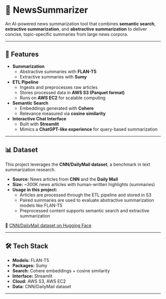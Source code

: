 # 📰 NewsSummarizer  

An AI-powered news summarization tool that combines **semantic search**, **extractive summarization**, and **abstractive summarization** to deliver concise, topic-specific summaries from large news corpora.  

---

## 🚀 Features  

- **Summarization**  
  - Abstractive summaries with **FLAN-T5**  
  - Extractive summaries with **Sumy**  
- **ETL Pipeline**  
  - Ingests and preprocesses raw articles  
  - Stores processed data in **AWS S3 (Parquet format)**  
  - Runs on **AWS EC2** for scalable computing  
- **Semantic Search**  
  - Embeddings generated with **Cohere**  
  - Relevance measured via **cosine similarity**  
- **Interactive Chat Interface**  
  - Built with **Streamlit**  
  - Mimics a **ChatGPT-like experience** for query-based summarization  

---

## 📊 Dataset  

This project leverages the **CNN/DailyMail dataset**, a benchmark in text summarization research.  

- **Source:** News articles from **CNN** and the **Daily Mail**  
- **Size:** ~300K news articles with human-written highlights (summaries)  
- **Usage in this project:**  
  - Articles are processed through the ETL pipeline and stored in S3  
  - Paired summaries are used to evaluate abstractive summarization models like FLAN-T5  
  - Preprocessed content supports semantic search and extractive summarization  

🔗 [CNN/DailyMail dataset on Hugging Face](https://huggingface.co/datasets/abisee/cnn_dailymail)

---

## 🛠️ Tech Stack  

- **Models:** FLAN-T5
- **Packages:** Sumy 
- **Search:** Cohere embeddings + cosine similarity  
- **Interface:** Streamlit  
- **Cloud:** AWS S3, AWS EC2  
- **Data:** CNN/DailyMail dataset  

---

